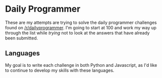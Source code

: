 # Daily Programmer
These are my attempts are trying to solve the daily programmer challenges found on [/r/dailyprogrammer](http://www.reddit.com/r/dailyprogrammer). I'm going to start at 100 and work my way up through the list while *trying* not to look at the answers that have already been submitted.

## Languages
My goal is to write each challenge in both Python and Javascript, as I'd like to continue to develop my skills with these languages.